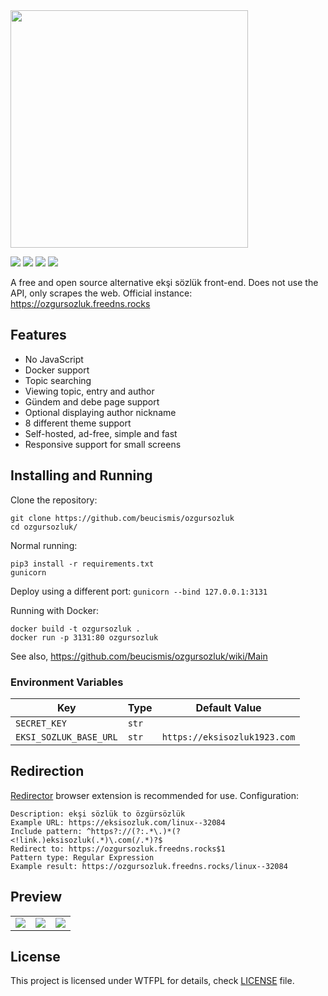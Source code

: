 <img src="https://github.com/beucismis/ozgursozluk/assets/40023234/4f145030-2376-4d2d-acb0-39167212793f" width="380">

![](https://img.shields.io/badge/python-3.8%2B-blue)
![](https://img.shields.io/badge/code%20style-black-black)
![](https://img.shields.io/github/v/release/beucismis/ozgursozluk)
![](https://img.shields.io/github/actions/workflow/status/beucismis/ozgursozluk/tests.yml?label=tests)

A free and open source alternative ekşi sözlük front-end. Does not use the API, only scrapes the web. Official instance: https://ozgursozluk.freedns.rocks

## Features
- No JavaScript
- Docker support
- Topic searching
- Viewing topic, entry and author
- Gündem and debe page support
- Optional displaying author nickname
- 8 different theme support
- Self-hosted, ad-free, simple and fast
- Responsive support for small screens

## Installing and Running
Clone the repository:
```
git clone https://github.com/beucismis/ozgursozluk
cd ozgursozluk/
```

Normal running:
```
pip3 install -r requirements.txt
gunicorn
```
Deploy using a different port: `gunicorn --bind 127.0.0.1:3131`

Running with Docker:
```
docker build -t ozgursozluk .
docker run -p 3131:80 ozgursozluk
```

See also, https://github.com/beucismis/ozgursozluk/wiki/Main

### Environment Variables

| Key | Type | Default Value |
| - | - | - |
| `SECRET_KEY` | `str` |  |
| `EKSI_SOZLUK_BASE_URL` | `str` | `https://eksisozluk1923.com` |

## Redirection
[Redirector](https://einaregilsson.com/redirector) browser extension is recommended for use. Configuration:
```
Description: ekşi sözlük to özgürsözlük
Example URL: https://eksisozluk.com/linux--32084
Include pattern: ^https?://(?:.*\.)*(?<!link.)eksisozluk(.*)\.com(/.*)?$
Redirect to: https://ozgursozluk.freedns.rocks$1
Pattern type: Regular Expression
Example result: https://ozgursozluk.freedns.rocks/linux--32084
```

## Preview
<table>
  <tbody>
    <tr>
      <td><img src="https://github.com/beucismis/ozgursozluk/assets/40023234/620558a0-f518-42c8-9b2a-cc67067f63f3"></td>
      <td><img src="https://github.com/beucismis/ozgursozluk/assets/40023234/2c4d2fc7-d5dc-4a20-bc09-03b8ea36caad"></td>
      <td><img src="https://github.com/beucismis/ozgursozluk/assets/40023234/8dfd442c-cddb-41cd-ac3c-d95f0436e2e5"></td>
    </tr>
  </tbody>
</table>

## License
This project is licensed under WTFPL for details, check [LICENSE](LICENSE) file.

